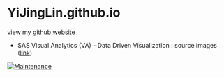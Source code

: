 # YiJingLin.github.io
view my [github website](https://yijinglin.github.io/)
- SAS Visual Analytics (VA) - Data Driven Visualization : source images ([link](https://yijinglin.github.io/sasva_D3js/))

[![Maintenance](https://img.shields.io/badge/Maintained%3F-yes-green.svg)](https://GitHub.com/Naereen/StrapDown.js/graphs/commit-activity)
